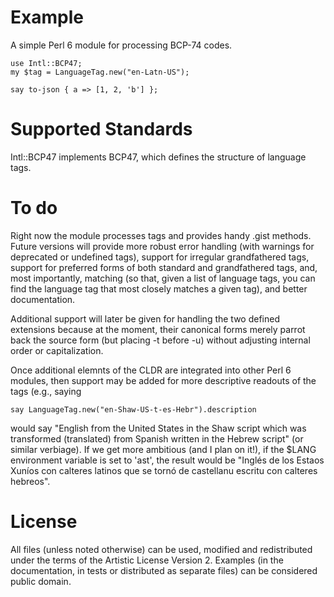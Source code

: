 # Example

A simple Perl 6 module for processing BCP-74 codes.

    use Intl::BCP47;
    my $tag = LanguageTag.new("en-Latn-US");

    say to-json { a => [1, 2, 'b'] };

# Supported Standards

Intl::BCP47 implements BCP47, which defines the structure of language tags.

# To do

Right now the module processes tags and provides handy .gist methods.  
Future versions will provide more robust error handling (with warnings for
deprecated or undefined tags), support for irregular grandfathered tags, support
for preferred forms of both standard and grandfathered tags, and, most
importantly, matching (so that, given a list of language tags, you can find the
language tag that most closely matches a given tag), and better documentation.

Additional support will later be given for handling the two defined extensions
because at the moment, their canonical forms merely parrot back the source
form (but placing -t before -u) without adjusting internal order or
capitalization.

Once additional elemnts of the CLDR are integrated into other Perl 6 modules,
then support may be added for more descriptive readouts of the tags (e.g.,
saying

    say LanguageTag.new("en-Shaw-US-t-es-Hebr").description

would say "English from the United States in the Shaw script which was transformed
(translated) from Spanish written in the Hebrew script" (or similar verbiage).
If we get more ambitious (and I plan on it!), if the $LANG environment variable
is set to 'ast', the result would be "Inglés de los Estaos Xuníos con
calteres latinos que se tornó de castellanu escritu con calteres hebreos".

# License

All files (unless noted otherwise) can be used, modified and redistributed
under the terms of the Artistic License Version 2. Examples (in the
documentation, in tests or distributed as separate files) can be considered
public domain.
